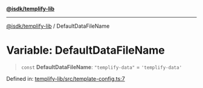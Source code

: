 [**@isdk/templify-lib**](../README.md)

***

[@isdk/templify-lib](../globals.md) / DefaultDataFileName

# Variable: DefaultDataFileName

> `const` **DefaultDataFileName**: `"templify-data"` = `'templify-data'`

Defined in: [templify-lib/src/template-config.ts:7](https://github.com/isdk/templify-lib.js/blob/00a1ac2997e500d54f38cfc631d4a46eca84ffa9/src/template-config.ts#L7)

